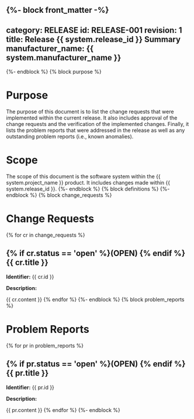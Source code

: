 {%- block front_matter -%}
---
category: RELEASE
id: RELEASE-001
revision: 1
title: Release {{ system.release_id }} Summary
manufacturer_name: {{ system.manufacturer_name }}
---
{%- endblock %}
{% block purpose %}
# Purpose

The purpose of this document is to list the change requests that were implemented within the current release.  It also includes approval of the change requests and the verification of the implemented changes.  Finally, it lists the problem reports that were addressed in the release as well as any outstanding problem reports (i.e., known anomalies).

# Scope

The scope of this document is the software system within the {{ system.project_name }} product.  It includes changes made within {{ system.release_id }}.
{%- endblock %}
{% block definitions %}
{%- endblock %}
{% block change_requests %}
# Change Requests
{% for cr in change_requests %}
## {% if cr.status == 'open' %}(OPEN) {% endif %}{{ cr.title }}

**Identifier:** {{ cr.id }}

**Description:**

{{ cr.content }}
{% endfor %}
{%- endblock %}
{% block problem_reports %}
# Problem Reports
{% for pr in problem_reports %}
## {% if pr.status == 'open' %}(OPEN) {% endif %}{{ pr.title }}

**Identifier:** {{ pr.id }}

**Description:**

{{ pr.content }}
{% endfor %}
{%- endblock %}
